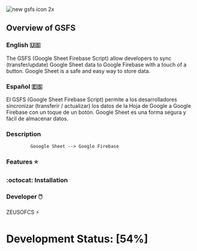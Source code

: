 

![new gsfs icon 2x](https://cloud.githubusercontent.com/assets/19171147/26663754/eb075894-465a-11e7-91f2-60d43190c3db.png)


## Overview of GSFS

### English 🇺🇸 
The GSFS (Google Sheet Firebase Script) allow developers to sync (transfer/update) Google Sheet data to Google Firebase with a touch of a button. Google Sheet is a safe and easy way to store data.

### Español 🇪🇸

El GSFS (Google Sheet Firebase Script) permite a los desarrolladores sincronizar (transferir / actualizar) los datos de la Hoja de Google a Google Firebase con un toque de un botón. Google Sheet es una forma segura y fácil de almacenar datos.

### Description

             Gooogle Sheet --> Google Firebase



###  Features ⭐️

### :octocat: Installation

### Developer  🖱️ 

ZEUSOFCS ⚡

# Development Status: [54%]
